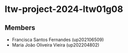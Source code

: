 # ltw-project-2024-ltw01g08

## Members
- Francisca Santos Fernandes (up202106509)
- Maria João Oliveira Vieira (up202204802)